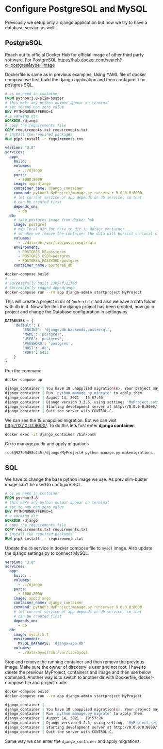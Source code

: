 # Configure PostgreSQL and MySQL

Previously we setup only a django application but now we try to have a database service as well.

## PostgreSQL

Reach out to official Docker Hub for official image of other third party software.
For PostgreSQL https://hub.docker.com/search?q=postgres&type=image

Dockerfile is  same as in previous examples.
Using YAML file of docker compose we first build the django application and then configure it for postgres SQL.

```dockerfile
# os we need in container
FROM python:3.8-slim-buster
# this make any python output appear on terminal
# set to any non zero value
ENV PYTHONUNBUFFERED=1
# a working dir
WORKDIR /django
# copy the requirements file
COPY requirements.txt requirements.txt
# install the required packages
RUN pip3 install -r requirements.txt
```

```yaml
version: "3.8"
services: 
  app: 
    build: .
    volumes: 
      - .:/django
    ports: 
      - 8000:8000
    image: app:django
    container_name: django_container
    command: python3 MyProject/manage.py runserver 0.0.0.0:8000
    # let current service of app depends on db service, so that 
    # can be created first
    depends_on: 
      - db
  db:
    # take postgres image from docker hub 
    image: postgres
    # map local dir for data to dir in docker container
    # so when we remove the container the data will persist on local storage
    volumes: 
      - ./data/db:/var/lib/postgresql/data
    environment: 
      - POSTGRES_DB=postgres
      - POSTGRES_USER=postgres
      - POSTGRES_PASSWORD=postgres
    container_name: postgres_db
```

```bash
docker-compose build
# ....
# Successfully built 23b54f321fad
# Successfully tagged app:django
docker-compose run --rm app django-admin startproject MyProject
```

This will create a project in dir of `Dockerfile` and also we have a data folder with db in it. Now after this the django project has been created, now go in project and change the Database configuration in settings.py

```python
DATABASES = {
    'default': {
        'ENGINE': 'django.db.backends.postresql',
        'NAME': 'postgres',
        'USER': 'postgres',
        'PASSWORD': 'postgres',
        'HOST': 'db',
        'PORT': 5432
    }
}
```

Run the command

```bash
docker-compose up
```

```bash
django_container | You have 18 unapplied migration(s). Your project may not work properly until you apply the migrations for app(s): admin, auth, contenttypes, sessions.
django_container | Run 'python manage.py migrate' to apply them.
django_container | August 14, 2021 - 16:07:40
django_container | Django version 3.2.6, using settings 'MyProject.settings'
django_container | Starting development server at http://0.0.0.0:8000/
django_container | Quit the server with CONTROL-C.
```

We can see the 18 unapplied migration. But we can visit http://127.0.0.1:8000/. To do this lets first enter **django container**.

```bash
docker exec -it django_container /bin/bash
```

Go to manage.py dir and apply migrations

```shell
root@927e9d98c445:/django/MyProject# python manage.py makemigrations
```

## SQL

We have to change the base python image we use. As prev slim-buster image can't be used to configure SQL.

```dockerfile
# os we need in container
FROM python:3.8
# this make any python output appear on terminal
# set to any non zero value
ENV PYTHONUNBUFFERED=1
# a working dir
WORKDIR /django
# copy the requirements file
COPY requirements.txt requirements.txt
# install the required packages
RUN pip3 install -r requirements.txt
```

Update the `db` service in docker compose file to `mysql` image. Also update the django settings.py to connect MySQL.

```yaml
version: "3.8"
services: 
  app: 
    build: .
    volumes: 
      - .:/django
    ports: 
      - 8000:8000
    image: app:django
    container_name: django_container
    command: python3 MyProject/manage.py runserver 0.0.0.0:8000
    # let current service of app depends on db service, so that 
    # can be created first
    depends_on: 
      - db
  db:
    image: mysql:5.7
    environment: 
      MYSQL_DATABASE: 'django-app-db'
    volumes: 
      - ./data/mysql/db:/var/lib/mysql
```

Stop and remove the running container and then remove the previous image. Make sure the owner of directory is user and not root. I have to delete the previous MyProject, containers and image and then use below command. Another way is to switch to another dir with Dockerfile, docker-compose file and project code.

```bash
docker-compose build
docker-compose run --rm app django-admin startproject MyProject
```

```bash
django_container | 
django_container | You have 18 unapplied migration(s). Your project may not work properly until you apply the migrations for app(s): admin, auth, contenttypes, sessions.
django_container | Run 'python manage.py migrate' to apply them.
django_container | August 14, 2021 - 19:57:24
django_container | Django version 3.2.6, using settings 'MyProject.settings'
django_container | Starting development server at http://0.0.0.0:8000/
django_container | Quit the server with CONTROL-C.
```

Same way we can enter the `django_container` and apply migrations.
